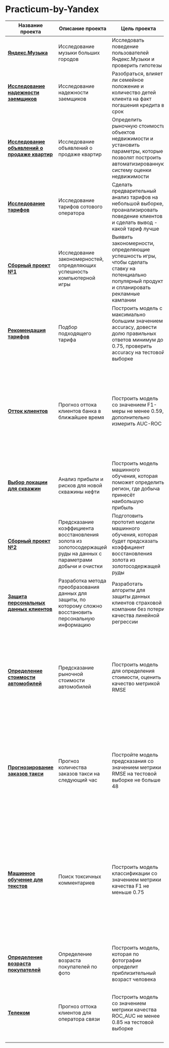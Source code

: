 # Practicum-by-Yandex

| Название проекта| Описание проекта | Цель проекта | Библиотеки и инструменты |
| ------------- |--------|--------| -----|
| [**Яндекс.Музыка**](https://github.com/GaakDasha/Practicum-by-Yandex/blob/main/%D0%AF%D0%BD%D0%B4%D0%B5%D0%BA%D1%81%20%D0%9C%D1%83%D0%B7%D1%8B%D0%BA%D0%B0/%D0%AF%D0%BD%D0%B4%D0%B5%D0%BAc_%D0%9C%D1%83%D0%B7%D1%8B%D0%BA%D0%B0.ipynb)      | Исследование музыки больших городов| Исследовать поведение пользователей Яндекс.Музыки и проверить гипотезы| Python, Pandas|
| [**Исследование надежности заемщиков**](https://github.com/GaakDasha/Practicum-by-Yandex/blob/main/2.%20%D0%98%D1%81%D1%81%D0%BB%D0%B5%D0%B4%D0%BE%D0%B2%D0%B0%D0%BD%D0%B8%D0%B5_%D0%BD%D0%B0%D0%B4%D0%B5%D0%B6%D0%BD%D0%BE%D1%81%D1%82%D0%B8_%D0%B7%D0%B0%D0%B5%D0%BC%D1%89%D0%B8%D0%BA%D0%BE%D0%B2.ipynb)      | Исследование надежности заемщиков| Разобраться, влияет ли семейное положение и количество детей клиента на факт погашения кредита в срок| Pandas, Seaborn|
| [**Исследование объявлений о продаже квартир**](https://github.com/GaakDasha/Practicum-by-Yandex/blob/main/3.%20%D0%98%D1%81%D1%81%D0%BB%D0%B5%D0%B4%D0%BE%D0%B2%D0%B0%D0%BD%D0%B8%D0%B5_%D0%BE%D0%B1%D1%8A%D1%8F%D0%B2%D0%BB%D0%B5%D0%BD%D0%B8%D0%B9_%D0%BE_%D0%BF%D1%80%D0%BE%D0%B4%D0%B0%D0%B6%D0%B5_%D0%BA%D0%B2%D0%B0%D1%80%D1%82%D0%B8%D1%80.ipynb)      | Исследование объявлений о продаже квартир| Определить рыночную стоимость объектов недвижимости и установить параметры, которые позволят построить автоматизированную систему оценки недвижимости| Pandas, Numpy, Seaborn, Matplotlib|
| [**Исследование тарифов**](https://github.com/GaakDasha/Practicum-by-Yandex/blob/main/4.%20%D0%98%D1%81%D1%81%D0%BB%D0%B5%D0%B4%D0%BE%D0%B2%D0%B0%D0%BD%D0%B8%D0%B5_%D1%82%D0%B0%D1%80%D0%B8%D1%84%D0%BE%D0%B2.ipynb)      | Исследование тарифов сотового оператора| Сделать предварительный анализ тарифов на небольшой выборке, проанализировать поведение клиентов и сделать вывод - какой тариф лучше | Pandas, Numpy, Seaborn, Matplotlib, Scipy |
| [**Сборный проект №1**](https://github.com/GaakDasha/Practicum-by-Yandex/blob/main/5.%20%D0%A1%D0%B1%D0%BE%D1%80%D0%BD%D1%8B%D0%B9_%D0%BF%D1%80%D0%BE%D0%B5%D0%BA%D1%82_1.ipynb)      | Исследование закономерностей, определяющих успешность компьютерной игры| Выявить закономерности, определяющие успешность игры, чтобы сделать ставку на потенциально популярный продукт и спланировать рекламные кампании | Pandas, Numpy, Seaborn, Matplotlib, Scipy |
| [**Рекомендация тарифов**](https://github.com/GaakDasha/Practicum-by-Yandex/blob/main/6.%20%D0%A0%D0%B5%D0%BA%D0%BE%D0%BC%D0%B5%D0%BD%D0%B4%D0%B0%D1%86%D0%B8%D1%8F_%D1%82%D0%B0%D1%80%D0%B8%D1%84%D0%BE%D0%B2.ipynb)      | Подбор подходящего тарифа | Построить модель с максимально большим значением accuracy, довести долю правильных ответов минимум до 0.75, проверить accuracy на тестовой выборке | Pandas, train_valid_test_split, DecisionTreeClassifier, RandomForestClassifier, LogisticRegression, accuracy_score |
| [**Отток клиентов**](https://github.com/GaakDasha/Practicum-by-Yandex/blob/main/7.%20%D0%9E%D1%82%D1%82%D0%BE%D0%BA_%D0%BA%D0%BB%D0%B8%D0%B5%D0%BD%D1%82%D0%BE%D0%B2.ipynb)      | Прогноз оттока клиентов банка в ближайшее время | Построить модель со значением F1-меры не менее 0.59, дополнительно измерить AUC-ROC | Pandas, Numpy, ProfileReport, train_valid_test_split, Sklearn, DecisionTreeClassifier, RandomForestClassifier, LogisticRegression, StandardScaler, accuracy_score,  mean_squared_error, recall_score, precision_score, f1_score, roc_curve, auc, roc_auc_score, confusion_matrix, shuffle |
| [**Выбор локации для скважин**](https://github.com/GaakDasha/Practicum-by-Yandex/blob/main/8.%20%D0%92%D1%8B%D0%B1%D0%BE%D1%80_%D0%BB%D0%BE%D0%BA%D0%B0%D1%86%D0%B8%D0%B8_%D0%B4%D0%BB%D1%8F_%D1%81%D0%BA%D0%B2%D0%B0%D0%B6%D0%B8%D0%BD.ipynb)      | Анализ прибыли и рисков для новой скважины нефти | Построить модель машинного обучения, которая поможет определить регион, где добыча принесёт наибольшую прибыль | Pandas, Numpy, Matplotlib, Scipy, Seaborn, Sklearn, LinearRegression, train_test_split, accuracy_score, mean_squared_error |
| [**Сборный проект №2**](https://github.com/GaakDasha/Practicum-by-Yandex/blob/main/9.%20%D0%A1%D0%B1%D0%BE%D1%80%D0%BD%D1%8B%D0%B9%20%D0%BF%D1%80%D0%BE%D0%B5%D0%BA%D1%82%20%E2%84%962.ipynb)      | Предсказание коэффициента восстановления золота из золотосодержащей руды на данных с параметрами добычи и очистки| Подготовить прототип модели машинного обучения, которая будет предсказать коэффициент восстановления золота из золотосодержащей руды | Pandas, Numpy, Matplotlib, Sklearn, LinearRegression, DecisionTreeRegressor, RandomForestRegressor, Optuna, GridSearchCV, cross_val_score, mean_squared_error, make_scorer |
| [**Защита персональных данных клиентов**](https://github.com/GaakDasha/Practicum-by-Yandex/blob/main/10.%20%D0%97%D0%B0%D1%89%D0%B8%D1%82%D0%B0_%D0%BF%D0%B5%D1%80%D1%81%D0%BE%D0%BD%D0%B0%D0%BB%D1%8C%D0%BD%D1%8B%D1%85_%D0%B4%D0%B0%D0%BD%D0%BD%D1%8B%D1%85_%D0%BA%D0%BB%D0%B8%D0%B5%D0%BD%D1%82%D0%BE%D0%B2.ipynb)      | Разработка метода преобразования данных для защиты, по которому сложно восстановить персональную информацию| Разработать алгоритм для защиты данных клиентов страховой компании без потери качества линейной регрессии| Pandas, Numpy, Seaborn, Sklearn, train_test_split, LinearRegression, r2_score, np.linalg.inv |
| [**Определение стоимости автомобилей**](https://github.com/GaakDasha/Practicum-by-Yandex/blob/main/11.%20%D0%9E%D0%BF%D1%80%D0%B5%D0%B4%D0%B5%D0%BB%D0%B5%D0%BD%D0%B8%D0%B5%20%D1%81%D1%82%D0%BE%D0%B8%D0%BC%D0%BE%D1%81%D1%82%D0%B8%20%D0%B0%D0%B2%D1%82%D0%BE%D0%BC%D0%BE%D0%B1%D0%B8%D0%BB%D0%B5%D0%B9.ipynb)      | Предсказание рыночной стоимости автомобилей | Построить модель для определения стоимости, оценить качество метрикой RMSE| Pandas, Numpy, Seaborn, datetime, Matplotlib, train_valid_test_split, Sklearn, LinearRegression, CatBoostRegressor, Pool, RandomForestRegressor, make_scorer, mean_squared_error, GridSearchCV, cross_val_score, LGBMRegressor, DummyRegressor, OrdinalEncoder |
| [**Прогнозирование заказов такси**](https://github.com/GaakDasha/Practicum-by-Yandex/blob/main/12.%20%D0%9F%D1%80%D0%BE%D0%B3%D0%BD%D0%BE%D0%B7%D0%B8%D1%80%D0%BE%D0%B2%D0%B0%D0%BD%D0%B8%D0%B5%20%D0%B7%D0%B0%D0%BA%D0%B0%D0%B7%D0%BE%D0%B2%20%D1%82%D0%B0%D0%BA%D1%81%D0%B8.ipynb)      | Прогноз количества заказов такси на следующий час | Постройте модель предсказания со значением метрики RMSE на тестовой выборке не больше 48 | Pandas, Statsmodels, Matplotlib, Sklearn, train_test_split, mean_squared_error, make_scorer, cross_val_score, DummyRegressor, DecisionTreeRegressor, LinearRegression, RandomForestRegressor, GridSearchCV, CatBoostRegressor, LGBMRegressor, TimeSeriesSplit |
| [**Машинное обучение для текстов**](https://github.com/GaakDasha/Practicum-by-Yandex/blob/main/13.%20%D0%9C%D0%B0%D1%88%D0%B8%D0%BD%D0%BD%D0%BE%D0%B5%20%D0%BE%D0%B1%D1%83%D1%87%D0%B5%D0%BD%D0%B8%D0%B5%20%D0%B4%D0%BB%D1%8F%20%D1%82%D0%B5%D0%BA%D1%81%D1%82%D0%BE%D0%B2.ipynb)      | Поиск токсичных комментариев |  Построить модель классификации со значением метрики качества F1 не меньше 0.75 | Pandas, Numpy, re, Sklearn, TfidfTransformer, CountVectorizer, TfidfVectorizer, nltk.corpus, stopwords, nltk_stopwords, word_tokenize, WordNetLemmatizer, nltk.download('wordnet'), wordnet, train_test_split, LogisticRegression, RandomForestClassifier, GridSearchCV, cross_val_score, f1_score, WordCloud, Matplotlib, nltk.probability, %matplotlib inline, joblib, warnings, Pipeline |
| [**Определение возраста покупателей**](https://github.com/GaakDasha/Practicum-by-Yandex/blob/main/15.%20%D0%9E%D0%BF%D1%80%D0%B5%D0%B4%D0%B5%D0%BB%D0%B5%D0%BD%D0%B8%D0%B5%20%D0%B2%D0%BE%D0%B7%D1%80%D0%B0%D1%81%D1%82%D0%B0%20%D0%BF%D0%BE%D0%BA%D1%83%D0%BF%D0%B0%D1%82%D0%B5%D0%BB%D0%B5%D0%B9.ipynb)      | Определение возраста покупателей по фото |  Построить модель, которая по фотографии определит приблизительный возраст человека | Pandas, Numpy,  Matplotlib, Keras, Seaborn |
| [**Телеком**](https://github.com/GaakDasha/Practicum-by-Yandex/blob/main/16.%20%D0%A2%D0%B5%D0%BB%D0%B5%D0%BA%D0%BE%D0%BC.ipynb)      | Прогноз оттока клиентов для оператора связи| Построить модель со значением метрики качества ROC_AUC не менее 0.85 на тестовой выборке| Pandas, Numpy, Seaborn, Matplotlib, Sklearn, OrdinalEncoder, StandardScaler, RandomForestClassifier,  CatBoostClassifier, Phik, GridSearchCV, confusion_matrix, roc_auc_score, roc_curve|
